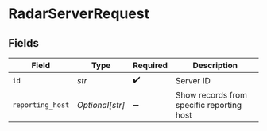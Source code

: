 # RadarServerRequest


## Fields

| Field                                     | Type                                      | Required                                  | Description                               |
| ----------------------------------------- | ----------------------------------------- | ----------------------------------------- | ----------------------------------------- |
| `id`                                      | *str*                                     | :heavy_check_mark:                        | Server ID                                 |
| `reporting_host`                          | *Optional[str]*                           | :heavy_minus_sign:                        | Show records from specific reporting host |